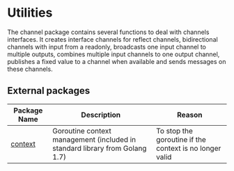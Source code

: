 Utilities
=============
The channel package contains several functions to deal with channels interfaces. It creates interface channels for reflect channels, bidirectional channels with input from a readonly, broadcasts one input channel to multiple outputs, combines multiple input channels to one output channel, publishes a fixed value to a channel when available and sends messages on these channels.

## External packages
|Package Name|Description|Reason|
|------------|-----------|------|
|[context](https://golang.org/x/net/context)|Goroutine context management (included in standard library from Golang 1.7)|To stop the goroutine if the context is no longer valid|
